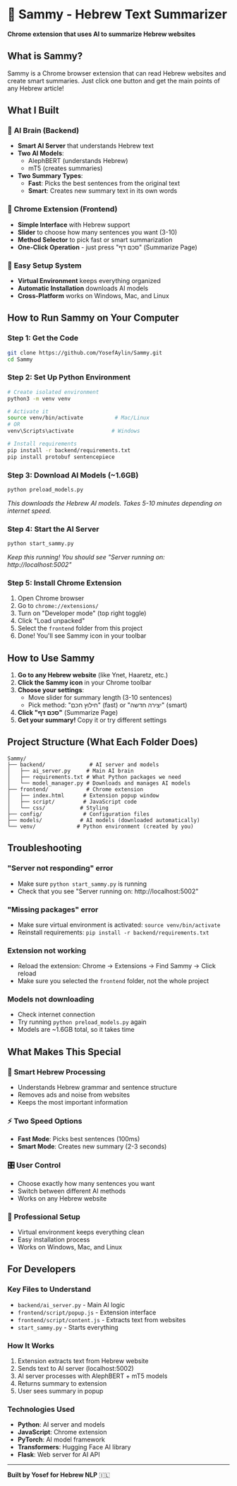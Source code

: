 # 🤖 Sammy - Hebrew Text Summarizer

**Chrome extension that uses AI to summarize Hebrew websites**

## What is Sammy?

Sammy is a Chrome browser extension that can read Hebrew websites and create smart summaries. Just click one button and get the main points of any Hebrew article!

## What I Built

### 🧠 **AI Brain (Backend)**
- **Smart AI Server** that understands Hebrew text
- **Two AI Models**: 
  - AlephBERT (understands Hebrew) 
  - mT5 (creates summaries)
- **Two Summary Types**:
  - **Fast**: Picks the best sentences from the original text
  - **Smart**: Creates new summary text in its own words

### 🎨 **Chrome Extension (Frontend)**
- **Simple Interface** with Hebrew support
- **Slider** to choose how many sentences you want (3-10)
- **Method Selector** to pick fast or smart summarization
- **One-Click Operation** - just press "סכם דף" (Summarize Page)

### 🔧 **Easy Setup System**
- **Virtual Environment** keeps everything organized
- **Automatic Installation** downloads AI models
- **Cross-Platform** works on Windows, Mac, and Linux

## How to Run Sammy on Your Computer

### Step 1: Get the Code
```bash
git clone https://github.com/YosefAylin/Sammy.git
cd Sammy
```

### Step 2: Set Up Python Environment
```bash
# Create isolated environment
python3 -m venv venv

# Activate it
source venv/bin/activate          # Mac/Linux
# OR
venv\Scripts\activate            # Windows

# Install requirements
pip install -r backend/requirements.txt
pip install protobuf sentencepiece
```

### Step 3: Download AI Models (~1.6GB)
```bash
python preload_models.py
```
*This downloads the Hebrew AI models. Takes 5-10 minutes depending on internet speed.*

### Step 4: Start the AI Server
```bash
python start_sammy.py
```
*Keep this running! You should see "Server running on: http://localhost:5002"*

### Step 5: Install Chrome Extension
1. Open Chrome browser
2. Go to `chrome://extensions/`
3. Turn on "Developer mode" (top right toggle)
4. Click "Load unpacked"
5. Select the `frontend` folder from this project
6. Done! You'll see Sammy icon in your toolbar

## How to Use Sammy

1. **Go to any Hebrew website** (like Ynet, Haaretz, etc.)
2. **Click the Sammy icon** in your Chrome toolbar
3. **Choose your settings**:
   - Move slider for summary length (3-10 sentences)
   - Pick method: "חילוץ חכם" (fast) or "יצירה חדשה" (smart)
4. **Click "סכם דף"** (Summarize Page)
5. **Get your summary!** Copy it or try different settings

## Project Structure (What Each Folder Does)

```
Sammy/
├── backend/              # AI server and models
│   ├── ai_server.py     # Main AI brain
│   ├── requirements.txt # What Python packages we need
│   └── model_manager.py # Downloads and manages AI models
├── frontend/            # Chrome extension
│   ├── index.html      # Extension popup window
│   ├── script/         # JavaScript code
│   └── css/           # Styling
├── config/             # Configuration files
├── models/            # AI models (downloaded automatically)
└── venv/             # Python environment (created by you)
```

## Troubleshooting

### "Server not responding" error
- Make sure `python start_sammy.py` is running
- Check that you see "Server running on: http://localhost:5002"

### "Missing packages" error
- Make sure virtual environment is activated: `source venv/bin/activate`
- Reinstall requirements: `pip install -r backend/requirements.txt`

### Extension not working
- Reload the extension: Chrome → Extensions → Find Sammy → Click reload
- Make sure you selected the `frontend` folder, not the whole project

### Models not downloading
- Check internet connection
- Try running `python preload_models.py` again
- Models are ~1.6GB total, so it takes time

## What Makes This Special

### 🎯 **Smart Hebrew Processing**
- Understands Hebrew grammar and sentence structure
- Removes ads and noise from websites
- Keeps the most important information

### ⚡ **Two Speed Options**
- **Fast Mode**: Picks best sentences (100ms)
- **Smart Mode**: Creates new summary (2-3 seconds)

### 🎛️ **User Control**
- Choose exactly how many sentences you want
- Switch between different AI methods
- Works on any Hebrew website

### 🔧 **Professional Setup**
- Virtual environment keeps everything clean
- Easy installation process
- Works on Windows, Mac, and Linux

## For Developers

### Key Files to Understand
- `backend/ai_server.py` - Main AI logic
- `frontend/script/popup.js` - Extension interface
- `frontend/script/content.js` - Extracts text from websites
- `start_sammy.py` - Starts everything

### How It Works
1. Extension extracts text from Hebrew website
2. Sends text to AI server (localhost:5002)
3. AI server processes with AlephBERT + mT5 models
4. Returns summary to extension
5. User sees summary in popup

### Technologies Used
- **Python**: AI server and models
- **JavaScript**: Chrome extension
- **PyTorch**: AI model framework
- **Transformers**: Hugging Face AI library
- **Flask**: Web server for AI API

---

**Built by Yosef for Hebrew NLP** 🇮🇱